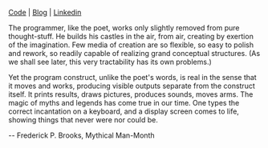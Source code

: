 [Code](https://github.com/jreisinger) | [Blog](https://jreisinger.blogspot.com) | [Linkedin](https://www.linkedin.com/in/jozefreisinger)

The programmer, like the poet, works only slightly removed from pure thought-stuff. He builds his castles in the air, from air, creating by exertion of the imagination. Few media of creation are so flexible, so easy to polish and rework, so readily capable of realizing grand conceptual structures. (As we shall see later, this very tractability has its own problems.)

Yet the program construct, unlike the poet's words, is real in the sense that it moves and works, producing visible outputs separate from the construct itself. It prints results, draws pictures, produces sounds, moves arms. The magic of myths and legends has come true in our time. One types the correct incantation on a keyboard, and a display screen comes to life, showing things that never were nor could be.

-- Frederick P. Brooks, Mythical Man-Month
